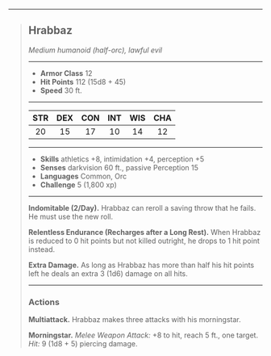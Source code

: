 ***
> ## Hrabbaz
> *Medium humanoid (half-orc), lawful evil*
> 
> ***
> 
> - **Armor Class** 12
> - **Hit Points** 112 (15d8 + 45)
> - **Speed** 30 ft.
> 
> ***
> 
> |STR|DEX|CON|INT|WIS|CHA|
> |:---:|:---:|:---:|:---:|:---:|:---:|
> |20|15|17|10|14|12|
> 
> ***
> 
> - **Skills** athletics +8, intimidation +4, perception +5
> - **Senses** darkvision 60 ft., passive Perception 15
> - **Languages** Common, Orc
> - **Challenge** 5 (1,800 xp)
> 
> ***
> 
> **Indomitable (2/Day).** Hrabbaz can reroll a saving throw that he fails. He must use the new roll.
> 
> **Relentless Endurance (Recharges after a Long Rest).** When Hrabbaz is reduced to 0 hit points but not killed outright, he drops to 1 hit point instead.
> 
> **Extra Damage.** As long as Hrabbaz has more than half his hit points left he deals an extra 3 (1d6) damage on all hits.
> 
> ***
> 
> ### Actions
> **Multiattack.** Hrabbaz makes three attacks with his morningstar.
> 
> **Morningstar.** *Melee Weapon Attack:* +8 to hit, reach 5 ft., one target. *Hit:* 9 (1d8 + 5) piercing damage.